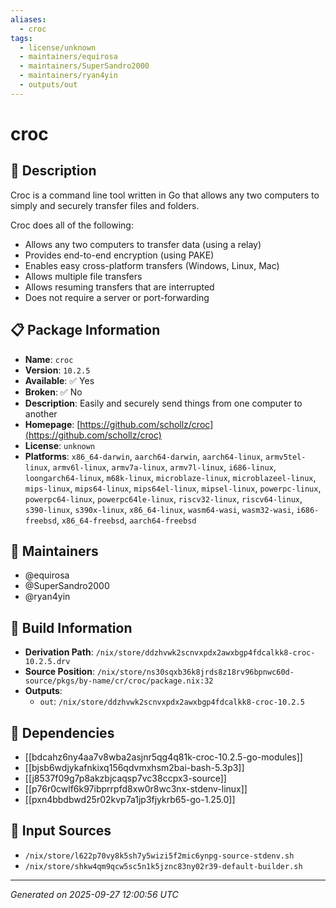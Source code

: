 ```yaml
---
aliases:
  - croc
tags:
  - license/unknown
  - maintainers/equirosa
  - maintainers/SuperSandro2000
  - maintainers/ryan4yin
  - outputs/out
---
```


# croc

## 📝 Description

Croc is a command line tool written in Go that allows any two computers to
simply and securely transfer files and folders.

Croc does all of the following:
- Allows any two computers to transfer data (using a relay)
- Provides end-to-end encryption (using PAKE)
- Enables easy cross-platform transfers (Windows, Linux, Mac)
- Allows multiple file transfers
- Allows resuming transfers that are interrupted
- Does not require a server or port-forwarding


## 📋 Package Information

- **Name**: `croc`
- **Version**: `10.2.5`
- **Available**: ✅ Yes
- **Broken**: ✅ No
- **Description**: Easily and securely send things from one computer to another
- **Homepage**: [https://github.com/schollz/croc](https://github.com/schollz/croc)
- **License**: `unknown`
- **Platforms**: `x86_64-darwin`, `aarch64-darwin`, `aarch64-linux`, `armv5tel-linux`, `armv6l-linux`, `armv7a-linux`, `armv7l-linux`, `i686-linux`, `loongarch64-linux`, `m68k-linux`, `microblaze-linux`, `microblazeel-linux`, `mips-linux`, `mips64-linux`, `mips64el-linux`, `mipsel-linux`, `powerpc-linux`, `powerpc64-linux`, `powerpc64le-linux`, `riscv32-linux`, `riscv64-linux`, `s390-linux`, `s390x-linux`, `x86_64-linux`, `wasm64-wasi`, `wasm32-wasi`, `i686-freebsd`, `x86_64-freebsd`, `aarch64-freebsd`
## 👥 Maintainers

- @equirosa
- @SuperSandro2000
- @ryan4yin


## 🔧 Build Information

- **Derivation Path**: `/nix/store/ddzhvwk2scnvxpdx2awxbgp4fdcalkk8-croc-10.2.5.drv`
- **Source Position**: `/nix/store/ns30sqxb36k8jrds8z18rv96bpnwc60d-source/pkgs/by-name/cr/croc/package.nix:32`
- **Outputs**:
  - `out`:  `/nix/store/ddzhvwk2scnvxpdx2awxbgp4fdcalkk8-croc-10.2.5`

## 🔗 Dependencies

- [[bdcahz6ny4aa7v8wba2asjnr5qg4q81k-croc-10.2.5-go-modules]]
- [[bjsb6wdjykafnkixq156qdvmxhsm2bai-bash-5.3p3]]
- [[j8537f09g7p8akzbjcaqsp7vc38ccpx3-source]]
- [[p76r0cwlf6k97ibprrpfd8xw0r8wc3nx-stdenv-linux]]
- [[pxn4bbdbwd25r02kvp7a1jp3fjykrb65-go-1.25.0]]

## 📁 Input Sources

- `/nix/store/l622p70vy8k5sh7y5wizi5f2mic6ynpg-source-stdenv.sh`
- `/nix/store/shkw4qm9qcw5sc5n1k5jznc83ny02r39-default-builder.sh`

---
*Generated on 2025-09-27 12:00:56 UTC*
